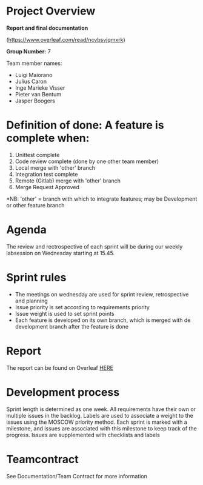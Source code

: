 # Project Overview
<!--

## Coverage requirements to contribute
[![coverage report](https://gitlab.ewi.tudelft.nl/ti3115tu-2019/group-20/badges/Development/coverage.svg)](https://gitlab.ewi.tudelft.nl/ti3115tu-2019/group-20/commits/Development)


## Build status
[![build status](https:/ti3115tu-2019/group-20/badges/Development/gitlab.ewi.tudelft.nl/pipeline.svg)](https://gitlab.ewi.tudelft.nl/ti3115tu-2019/group-20/commits/Development)

-->
**Report and final documentation**

(https://www.overleaf.com/read/ncvbsvjqmxrk)


**Group Number:** 7

Team member names:
*   Luigi Maiorano
*   Julius Caron
*   Inge Marieke Visser
*   Pieter van Bentum
*   Jasper Boogers

# **Definition of done: A feature is complete when:**
1. Unittest complete
2. Code review complete (done by one other team member)
3. Local merge with 'other' branch 
4. Integration test complete
5. Remote (Gitlab) merge with 'other' branch
6. Merge Request Approved

*NB: 'other' = branch with which to integrate features; may be Development or other feature branch

# **Agenda**
The review and rectrospective of each sprint will be during our weekly labsession on Wednesday starting at 15.45. 

# **Sprint rules**
* The meetings on wednesday are used for sprint review, retrospective and planning
* Issue priority is set according to requirements priority
* Issue weight is used to set sprint points
* Each feature is developed on its own branch, which is merged with de development branch after the feature is done

# **Report**
The report can be found on Overleaf
[HERE](https://www.overleaf.com/1497735369cbkrdnzbbvgj)

# **Development process**
Sprint length is determined as one week. All requirements have their own or multiple issues in the backlog.
Labels are used to associate a weight to the issues using the MOSCOW priority method.
Each sprint is marked with a milestone, and issues are associated with this milestone to keep track of the progress.
Issues are supplemented with checklists and labels

# **Teamcontract** 

See Documentation/Team Contract for more information